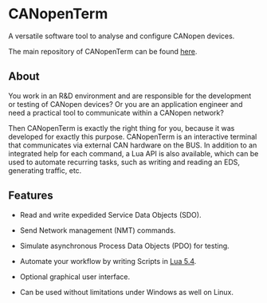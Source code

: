 # CANopenTerm

A versatile software tool to analyse and configure CANopen devices.

The main repository of CANopenTerm can be found [here](https://github.com/CANopenTerm/CANopenTerm).

## About

You work in an R&D environment and are responsible for the development
or testing of CANopen devices? Or you are an application engineer and
need a practical tool to communicate within a CANopen network?

Then CANopenTerm is exactly the right thing for you, because it was
developed for exactly this purpose. CANopenTerm is an interactive
terminal that communicates via external CAN hardware on the BUS. In
addition to an integrated help for each command, a Lua API is also
available, which can be used to automate recurring tasks, such as
writing and reading an EDS, generating traffic, etc.

## Features

- Read and write expedided Service Data Objects (SDO).

- Send Network management (NMT) commands.

- Simulate asynchronous Process Data Objects (PDO) for testing.

- Automate your workflow by writing Scripts in [Lua
  5.4](https://www.lua.org/manual/5.4/).

- Optional graphical user interface.

- Can be used without limitations under Windows as well on Linux.
